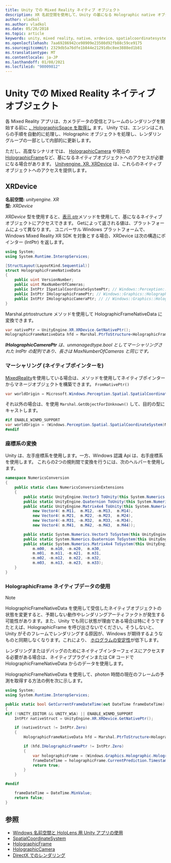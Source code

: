 ```yaml
---
title: Unity での Mixed Reality ネイティブ オブジェクト
description: XR 名前空間を使用して、Unity の基になる Holographic native オブジェクトにアクセスする方法について説明します。
author: vladkol
ms.author: vladkol
ms.date: 05/20/2018
ms.topic: article
keywords: unity、mixed reality、native、xrdevice、spatialcoordinatesystem、holographicframe、holographiccamera、ispatialcoordinatesystem、iholographicframe、iholographiccamera、get ptr、mixed reality ヘッドセット、windows mixed reality ヘッドセット、virtual reality ヘッドセット
ms.openlocfilehash: 7aa69286942ce98909e23508d92fb88c59ce9175
ms.sourcegitcommit: 2329db5a76dfe1b844e21291dbc8ee3888ed1b81
ms.translationtype: MT
ms.contentlocale: ja-JP
ms.lasthandoff: 01/08/2021
ms.locfileid: "98009812"
---
```

# <a name="mixed-reality-native-objects-in-unity"></a>Unity での Mixed Reality ネイティブ オブジェクト

各 Mixed Reality アプリは、カメラデータの受信とフレームのレンダリングを開始する前に [、HolographicSpace を取得し](../native/getting-a-holographicspace.md) ます。 Unity では、エンジンはこれらの手順を自動的に処理し、Holographic オブジェクトを処理し、レンダリングループの一部として内部的に更新します。

ただし、高度なシナリオでは、 <a href="https://docs.microsoft.com/uwp/api/windows.graphics.holographic.holographiccamera" target="_blank">HolographicCamera</a> や現在の <a href="https://docs.microsoft.com/uwp/api/windows.graphics.holographic.holographicframe" target="_blank">HolographicFrame</a>など、基になるネイティブオブジェクトへのアクセスが必要になる場合があります。 <a href="https://docs.unity3d.com/ScriptReference/XR.XRDevice.html" target="_blank">Unityengine. XR. XRDevice</a> は、これらのネイティブオブジェクトへのアクセスを提供します。

## <a name="xrdevice"></a>XRDevice 

**名前空間:** *unityengine. XR*<br>
**型:** *XRDevice*

*XRDevice* 型を使用すると、<a href="https://docs.unity3d.com/ScriptReference/XR.XRDevice.GetNativePtr.html" target="_blank">表示 ptr</a>メソッドを使用して、基になるネイティブオブジェクトにアクセスできます。 Getによって返される値は、プラットフォームによって異なります。 ユニバーサル Windows プラットフォームで、Windows Mixed Reality XR SDK を対象とする場合、XRDevice は次の構造にポインター (IntPtr) を返します。 

```cs
using System;
using System.Runtime.InteropServices;

[StructLayout(LayoutKind.Sequential)]
struct HolographicFrameNativeData
{
    public uint VersionNumber;
    public uint MaxNumberOfCameras;
    public IntPtr ISpatialCoordinateSystemPtr; // Windows::Perception::Spatial::ISpatialCoordinateSystem
    public IntPtr IHolographicFramePtr; // Windows::Graphics::Holographic::IHolographicFrame 
    public IntPtr IHolographicCameraPtr; // // Windows::Graphics::Holographic::IHolographicCamera
}
```
Marshal.ptrtostructure メソッドを使用して HolographicFrameNativeData に変換できます。
```cs
var nativePtr = UnityEngine.XR.XRDevice.GetNativePtr();
HolographicFrameNativeData hfd = Marshal.PtrToStructure<HolographicFrameNativeData>(nativePtr);
```
***IHolographicCameraPtr** は、unmanagedtype.bool としてマーシャリングされた IntPtr の配列であり、長さは MaxNumberOfCameras と同じです。* 

### <a name="unmarshaling-native-pointers"></a>マーシャリング (ネイティブポインターを)

[MixedReality](https://www.nuget.org/packages/Microsoft.Windows.MixedReality.DotNetWinRT)を使用している場合は、メソッドを使用してネイティブポインターからマネージオブジェクトを構築できます。 `FromNativePtr()`

```cs
var worldOrigin = Microsoft.Windows.Perception.Spatial.SpatialCoordinateSystem.FromNativePtr(hfd.ISpatialCoordinateSystemPtr);
```

それ以外の場合は、を使用 `Marshal.GetObjectForIUnknown()` して、目的の型にキャストします。

```cs
#if ENABLE_WINMD_SUPPORT
var worldOrigin = (Windows.Perception.Spatial.SpatialCoordinateSystem)Marshal.GetObjectForIUnknown(hfd.ISpatialCoordinateSystemPtr);
#endif
```

### <a name="converting-between-coordinate-systems"></a>座標系の変換

Unity は、左手座標系を使用します。一方、Windows 認識 Api は、右手座標系を使用します。 これらの2つの規則間で変換を行うには、次のヘルパーを使用します。

```cs
namespace NumericsConversion
{
    public static class NumericsConversionExtensions
    {
        public static UnityEngine.Vector3 ToUnity(this System.Numerics.Vector3 v) => new UnityEngine.Vector3(v.X, v.Y, -v.Z);
        public static UnityEngine.Quaternion ToUnity(this System.Numerics.Quaternion q) => new UnityEngine.Quaternion(-q.X, -q.Y, q.Z, q.W);
        public static UnityEngine.Matrix4x4 ToUnity(this System.Numerics.Matrix4x4 m) => new UnityEngine.Matrix4x4(
            new Vector4( m.M11,  m.M12, -m.M13,  m.M14),
            new Vector4( m.M21,  m.M22, -m.M23,  m.M24),
            new Vector4(-m.M31, -m.M32,  m.M33, -m.M34),
            new Vector4( m.M41,  m.M42, -m.M43,  m.M44));

        public static System.Numerics.Vector3 ToSystem(this UnityEngine.Vector3 v) => new System.Numerics.Vector3(v.x, v.y, -v.z);
        public static System.Numerics.Quaternion ToSystem(this UnityEngine.Quaternion q) => new System.Numerics.Quaternion(-q.x, -q.y, q.z, q.w);
        public static System.Numerics.Matrix4x4 ToSystem(this UnityEngine.Matrix4x4 m) => new System.Numerics.Matrix4x4(
            m.m00,  m.m10, -m.m20,  m.m30,
            m.m01,  m.m11, -m.m21,  m.m31,
           -m.m02, -m.m12,  m.m22, -m.m32,
            m.m03,  m.m13, -m.m23,  m.m33);
    }
}
```

### <a name="using-holographicframe-native-data"></a>HolographicFrame ネイティブデータの使用

> [!NOTE]
> HolographicFrameNativeData を使用して受信したネイティブオブジェクトの状態を変更すると、予期しない動作やレンダリングアーティファクトが発生する可能性があります。また、Unity でも同じ状態が理由である場合は特にそうです  たとえば、HolographicFrame を呼び出さないでください。そうしないと、Unity がそのフレームでレンダリングする原因が、Windows が期待するようなものと同期しなくなります。これにより、 [ホログラムの安定性](../platform-capabilities-and-apis/hologram-stability.md)が低下します。

レンダリングまたはデバッグのためにネイティブインターフェイスにアクセスする必要がある場合は、ネイティブプラグインまたは C# コードで HolographicFrameNativeData からのデータを使用します。 

HolographicFrameNativeData を使用して、photon 時間の現在のフレームの予測を取得する方法の例を次に示します。 

```cs
using System;
using System.Runtime.InteropServices;

public static bool GetCurrentFrameDateTime(out DateTime frameDateTime)
{
#if (!UNITY_EDITOR && UNITY_WSA) || ENABLE_WINMD_SUPPORT
    IntPtr nativeStruct = UnityEngine.XR.XRDevice.GetNativePtr();

    if (nativeStruct != IntPtr.Zero)
    {
        HolographicFrameNativeData hfd = Marshal.PtrToStructure<HolographicFrameNativeData>(nativeStruct);

        if (hfd.IHolographicFramePtr != IntPtr.Zero)
        {
            var holographicFrame = (Windows.Graphics.Holographic.HolographicFrame)Marshal.GetObjectForIUnknown(hfd.IHolographicFramePtr);
            frameDateTime = holographicFrame.CurrentPrediction.Timestamp.TargetTime.DateTime;
            return true;
        }
    }

#endif

    frameDateTime = DateTime.MinValue;
    return false;
}

```

## <a name="see-also"></a>参照

* [Windows 名前空間と HoloLens 用 Unity アプリの使用](using-the-windows-namespace-with-unity-apps-for-hololens.md)
* <a href="https://docs.microsoft.com/uwp/api/windows.perception.spatial.spatialcoordinatesystem" target="_blank">SpatialCoordinateSystem</a>
* <a href="https://docs.microsoft.com/uwp/api/windows.graphics.holographic.holographicframe" target="_blank">HolographicFrame</a>
* <a href="https://docs.microsoft.com/uwp/api/windows.graphics.holographic.holographiccamera" target="_blank">HolographicCamera</a>
* [DirectX でのレンダリング](../native/rendering-in-directx.md)
